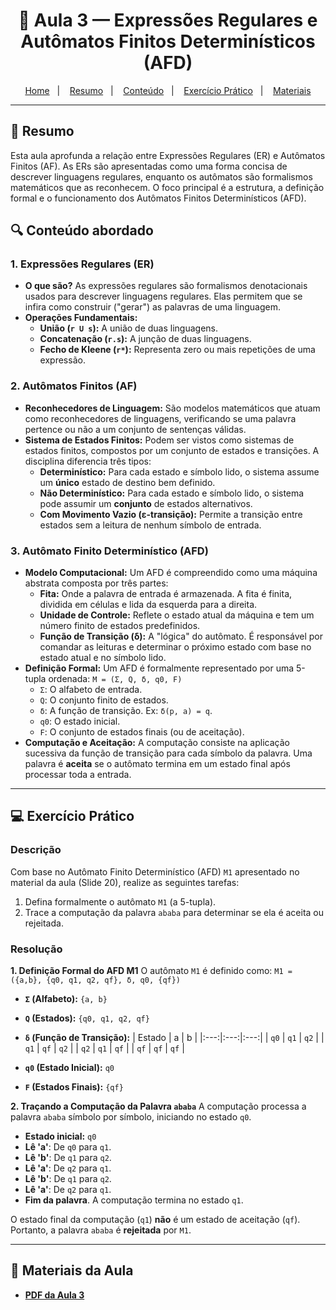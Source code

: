 <h1 align="center">📝 Aula 3 — Expressões Regulares e Autômatos Finitos Determinísticos (AFD)</h1>

<p align="center">
  <a href="../README.md">Home</a>&nbsp;&nbsp;&nbsp;|&nbsp;&nbsp;&nbsp;
  <a href="#-resumo">Resumo</a>&nbsp;&nbsp;&nbsp;|&nbsp;&nbsp;&nbsp;
  <a href="#-conteúdo-abordado">Conteúdo</a>&nbsp;&nbsp;&nbsp;|&nbsp;&nbsp;&nbsp;
  <a href="#-exercício-prático">Exercício Prático</a>&nbsp;&nbsp;&nbsp;|&nbsp;&nbsp;&nbsp;
  <a href="#-materiais-da-aula">Materiais</a>
</p>

---

## 📜 Resumo
Esta aula aprofunda a relação entre Expressões Regulares (ER) e Autômatos Finitos (AF). As ERs são apresentadas como uma forma concisa de descrever linguagens regulares, enquanto os autômatos são formalismos matemáticos que as reconhecem. O foco principal é a estrutura, a definição formal e o funcionamento dos Autômatos Finitos Determinísticos (AFD).

## 🔍 Conteúdo abordado
### 1. Expressões Regulares (ER)
* **O que são?** As expressões regulares são formalismos denotacionais usados para descrever linguagens regulares. Elas permitem que se infira como construir ("gerar") as palavras de uma linguagem.
* **Operações Fundamentais:**
    * **União (`r U s`):** A união de duas linguagens.
    * **Concatenação (`r.s`):** A junção de duas linguagens.
    * **Fecho de Kleene (`r*`):** Representa zero ou mais repetições de uma expressão.

### 2. Autômatos Finitos (AF)
* **Reconhecedores de Linguagem:** São modelos matemáticos que atuam como reconhecedores de linguagens, verificando se uma palavra pertence ou não a um conjunto de sentenças válidas.
* **Sistema de Estados Finitos:** Podem ser vistos como sistemas de estados finitos, compostos por um conjunto de estados e transições. A disciplina diferencia três tipos:
    * **Determinístico:** Para cada estado e símbolo lido, o sistema assume um **único** estado de destino bem definido.
    * **Não Determinístico:** Para cada estado e símbolo lido, o sistema pode assumir um **conjunto** de estados alternativos.
    * **Com Movimento Vazio (ε-transição):** Permite a transição entre estados sem a leitura de nenhum símbolo de entrada.

### 3. Autômato Finito Determinístico (AFD)
* **Modelo Computacional:** Um AFD é compreendido como uma máquina abstrata composta por três partes:
    * **Fita:** Onde a palavra de entrada é armazenada. A fita é finita, dividida em células e lida da esquerda para a direita.
    * **Unidade de Controle:** Reflete o estado atual da máquina e tem um número finito de estados predefinidos.
    * **Função de Transição (δ):** A "lógica" do autômato. É responsável por comandar as leituras e determinar o próximo estado com base no estado atual e no símbolo lido.
* **Definição Formal:** Um AFD é formalmente representado por uma 5-tupla ordenada:
    `M = (Σ, Q, δ, q0, F)`
    * `Σ`: O alfabeto de entrada.
    * `Q`: O conjunto finito de estados.
    * `δ`: A função de transição. Ex: `δ(p, a) = q`.
    * `q0`: O estado inicial.
    * `F`: O conjunto de estados finais (ou de aceitação).
* **Computação e Aceitação:** A computação consiste na aplicação sucessiva da função de transição para cada símbolo da palavra. Uma palavra é **aceita** se o autômato termina em um estado final após processar toda a entrada.

---

## 💻 Exercício Prático
### Descrição
Com base no Autômato Finito Determinístico (AFD) `M1` apresentado no material da aula (Slide 20), realize as seguintes tarefas:
1.  Defina formalmente o autômato `M1` (a 5-tupla).
2.  Trace a computação da palavra `ababa` para determinar se ela é aceita ou rejeitada.

### Resolução

**1. Definição Formal do AFD M1**
O autômato `M1` é definido como:
`M1 = ({a,b}, {q0, q1, q2, qf}, δ, q0, {qf})`

* **`Σ` (Alfabeto):** `{a, b}`
* **`Q` (Estados):** `{q0, q1, q2, qf}`
* **`δ` (Função de Transição):**
    | Estado | a | b |
    |:---:|:---:|:---:|
    | `q0` | `q1` | `q2` |
    | `q1` | `qf` | `q2` |
    | `q2` | `q1` | `qf` |
    | `qf` | `qf` | `qf` |
  
* **`q0` (Estado Inicial):** `q0`
* **`F` (Estados Finais):** `{qf}`

**2. Traçando a Computação da Palavra `ababa`**
A computação processa a palavra `ababa` símbolo por símbolo, iniciando no estado `q0`.

* **Estado inicial:** `q0`
* **Lê 'a'**: De `q0` para `q1`.
* **Lê 'b'**: De `q1` para `q2`.
* **Lê 'a'**: De `q2` para `q1`.
* **Lê 'b'**: De `q1` para `q2`.
* **Lê 'a'**: De `q2` para `q1`.
* **Fim da palavra**. A computação termina no estado `q1`.

O estado final da computação (`q1`) **não** é um estado de aceitação (`qf`). Portanto, a palavra `ababa` é **rejeitada** por `M1`.

---

## 📎 Materiais da Aula
-   [**PDF da Aula 3**](slides/Aula03_ER-AFD.pdf)
